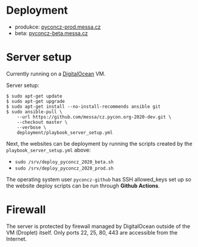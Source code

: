 Deployment
==========

- produkce: [pyconcz-prod.messa.cz](http://pyconcz-prod.messa.cz)
- beta: [pyconcz-beta.messa.cz](http://pyconcz-beta.messa.cz)


Server setup
============

Currently running on a [DigitalOcean](https://m.do.co/c/389daec654bc) VM.

Server setup:

```shell
$ sudo apt-get update
$ sudo apt-get upgrade
$ sudo apt-get install --no-install-recommends ansible git
$ sudo ansible-pull \
    --url https://github.com/messa/cz.pycon.org-2020-dev.git \
    --checkout master \
    --verbose \
    deployment/playbook_server_setup.yml
```

Next, the websites can be deployment by running the scripts created by the `playbook_server_setup.yml` above:

- `sudo /srv/deploy_pyconcz_2020_beta.sh`
- `sudo /srv/deploy_pyconcz_2020_prod.sh`

The operating system user `pyconcz-github` has SSH allowed_keys set up so the website deploy scripts can be run through **Github Actions**.


Firewall
========

The server is protected by firewall managed by DigitalOcean outside of the VM (Droplet) itself. Only ports 22, 25, 80, 443 are accessible from the Internet.
